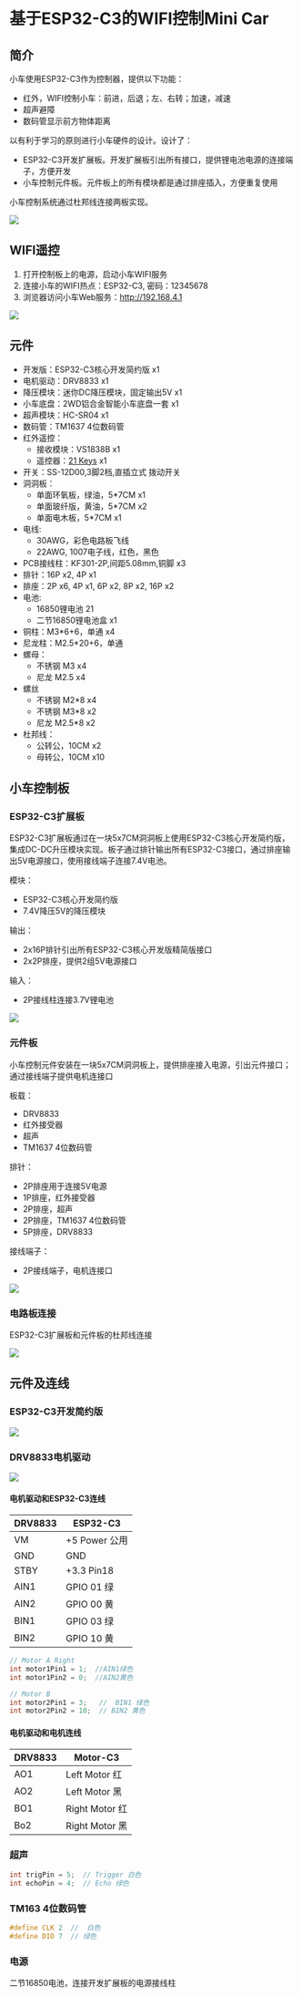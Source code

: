 # 基于ESP32-C3的WIFI控制Mini Car

## 简介

小车使用ESP32-C3作为控制器，提供以下功能：

* 红外，WIFI控制小车：前进，后退；左、右转；加速，减速
* 超声避障
* 数码管显示前方物体距离

以有利于学习的原则进行小车硬件的设计。设计了：

* ESP32-C3开发扩展板。开发扩展板引出所有接口，提供锂电池电源的连接端子，方便开发
* 小车控制元件板。元件板上的所有模块都是通过排座插入，方便重复使用

小车控制系统通过杜邦线连接两板实现。

![](img/mini_car.jpg)

## WIFI遥控

1. 打开控制板上的电源，启动小车WIFI服务
2. 连接小车的WIFI热点：ESP32-C3,  密码：12345678
3. 浏览器访问小车Web服务：http://192.168.4.1

![](img/web.jpg)

## 元件

* 开发版：ESP32-C3核心开发简约版 x1
* 电机驱动：DRV8833 x1
* 降压模块：迷你DC降压模块，固定输出5V x1
* 小车底盘：2WD铝合金智能小车底盘一套 x1
* 超声模块：HC-SR04 x1
* 数码管：TM1637 4位数码管
* 红外遥控：
  * 接收模块：VS1838B x1
  * 遥控器：[21 Keys](https://hobbycomponents.com/wired-wireless/464-low-profile-21-button-infrared-ir-remote)  x1
* 开关：SS-12D00,3脚2档,直插立式 拨动开关
* 洞洞板： 
    * 单面环氧板，绿油，5*7CM x1
    * 单面玻纤版，黄油，5*7CM x2
    * 单面电木板，5*7CM x1
* 电线:  
   * 30AWG，彩色电路板飞线
   * 22AWG, 1007电子线，红色，黑色
* PCB接线柱：KF301-2P,间距5.08mm,铜脚 x3
* 排针：16P  x2, 4P x1
* 排座：2P x6, 4P x1, 6P x2, 8P x2,  16P x2
* 电池:
   * 16850锂电池 21
   * 二节16850锂电池盒 x1
* 铜柱：M3*6+6，单通 x4
* 尼龙柱：M2.5*20+6，单通
* 螺母：
  * 不锈钢 M3  x4 
  *  尼龙 M2.5 x4
* 螺丝
  * 不锈钢 M2*8 x4
  * 不锈钢 M3*8 x2
  * 尼龙 M2.5*8 x2
* 杜邦线：
  * 公转公，10CM x2
  * 母转公，10CM x10

## 小车控制板

### ESP32-C3扩展板

ESP32-C3扩展板通过在一块5x7CM洞洞板上使用ESP32-C3核心开发简约版，集成DC-DC升压模块实现。板子通过排针输出所有ESP32-C3接口，通过排座输出5V电源接口，使用接线端子连接7.4V电池。

模块：
 * ESP32-C3核心开发简约版
 * 7.4V降压5V的降压模块

输出：
  * 2x16P排针引出所有ESP32-C3核心开发版精简版接口
  * 2x2P排座，提供2组5V电源接口 

输入：
  * 2P接线柱连接3.7V锂电池

 ![](img/minicar_board_esp32_c3.jpg)   

### 元件板

小车控制元件安装在一块5x7CM洞洞板上，提供排座接入电源，引出元件接口；通过接线端子提供电机连接口

板载：
  * DRV8833
  * 红外接受器
  * 超声
  * TM1637 4位数码管

排针：
  * 2P排座用于连接5V电源
  * 1P排座，红外接受器
  * 2P排座，超声
  * 2P排座，TM1637 4位数码管
  * 5P排座，DRV8833

接线端子：
  * 2P接线端子，电机连接口

![](img/minicar_board_components.jpg)   

### 电路板连接

ESP32-C3扩展板和元件板的杜邦线连接

![](img/minicar_linked_lines.jpg)

## 元件及连线

### ESP32-C3开发简约版

![](img/esp32-c3.jpg)

### DRV8833电机驱动

![](img/DRV8833_Pinout.jpg)

#### 电机驱动和ESP32-C3连线

| DRV8833      |  ESP32-C3       |  
|--------------|-----------------|
| VM           |  +5 Power  公用 |  
| GND          |  GND            | 
| STBY         |  +3.3  Pin18    |
| AIN1         |  GPIO 01 绿     | 
| AIN2         |  GPIO 00 黄     |
| BIN1         |  GPIO 03  绿    |
| BIN2         |  GPIO 10 黄     |

```c
// Motor A Right
int motor1Pin1 = 1;  //AIN1绿色
int motor1Pin2 = 0;  //AIN2黄色

// Motor B
int motor2Pin1 = 3;   //  BIN1 绿色
int motor2Pin2 = 10;  // BIN2 黄色
```

#### 电机驱动和电机连线

| DRV8833    |  Motor-C3       |  
|------------|-----------------|
| AO1        |  Left Motor 红  | 
| AO2        |  Left Motor 黑  |
| BO1        |  Right Motor 红 |
| Bo2        |  Right Motor 黑 |

### 超声

```c
int trigPin = 5;  // Trigger 白色
int echoPin = 4;  // Echo 绿色
```

### TM163 4位数码管

```c
#define CLK 2  //  白色
#define DIO 7  // 绿色
```

### 电源

二节16850电池，连接开发扩展板的电源接线柱


                        

